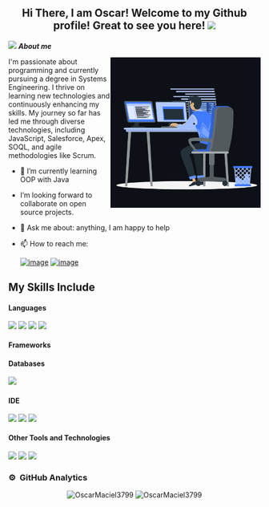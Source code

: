 <h2 align="center"> Hi There, I am Oscar! Welcome to my Github profile! Great to see you here! <img src="https://github.com/abdoachhoubi/abdoachhoubi/blob/main/gifs/Hi.gif" width="30"/></h2>

<img src="https://github.com/7oSkaaa/7oSkaaa/blob/main/Images/about_me.gif?raw=true" width="50px">&nbsp;***About me***  


<img align="right" width=300px src="https://raw.githubusercontent.com/SubhadeepZilong/SubhadeepZilong/main/icons/animation_500_kxa883sd.gif" alt="SubhadeepZilong" />
I'm passionate about programming and currently pursuing a degree in Systems Engineering. I thrive on learning new technologies and continuously enhancing my skills.
My journey so far has led me through diverse technologies, including JavaScript, Salesforce, Apex, SOQL, and agile methodologies like Scrum. 

- 🌱 I’m currently learning OOP with Java
- I’m looking forward to collaborate on open source projects.
- 💬 Ask me about: anything, I am happy to help
- 📫 How to reach me:

  [![image](https://img.shields.io/badge/LinkedIn-0077B5?style=for-the-badge&logo=linkedin&logoColor=white)](https://www.linkedin.com/in/oscarmaciel96/)
  [![image](https://img.shields.io/badge/Gmail-D14836?style=for-the-badge&logo=gmail&logoColor=white)](mailto:oscarfranciscomaciel@gmail.com)


## My Skills Include

<h4> Languages </h4>
<span> 
  <img src="https://img.shields.io/badge/HTML5-E34F26?style=for-the-badge&logo=html5&logoColor=white">
  <img src="https://img.shields.io/badge/CSS3-1572B6?style=for-the-badge&logo=css3&logoColor=white">
  <img src="https://img.shields.io/badge/JavaScript-F7DF1E?style=for-the-badge&logo=javascript&logoColor=black">
  <img src="https://img.shields.io/badge/Java-ED8B00?style=for-the-badge&logo=java&logoColor=white">
</span>

<h4> Frameworks </h4>
<span>
</span>

<h4> Databases </h4>
<span>
  <img src="https://img.shields.io/badge/MySQL-00000F?style=for-the-badge&logo=mysql&logoColor=white">
</span>

<h4> IDE </h4>
<span>
  <img src="https://img.shields.io/badge/Visual_Studio_Code-0078D4?style=for-the-badge&logo=visual%20studio%20code&logoColor=white">
  <img src="https://img.shields.io/badge/IntelliJIDEA-000000.svg?style=for-the-badge&logo=intellij-idea&logoColor=white">
  <img src="https://img.shields.io/badge/NetBeansIDE-1B6AC6.svg?style=for-the-badge&logo=apache-netbeans-ide&logoColor=white">
</span>


<h4> Other Tools and Technologies </h4>
<span>
  <img src="https://img.shields.io/badge/Git-F05032?style=for-the-badge&logo=git&logoColor=white">
  <img src="https://img.shields.io/badge/jira-%230A0FFF.svg?style=for-the-badge&logo=jira&logoColor=white">
  <img src="https://img.shields.io/badge/Trello-%23026AA7.svg?style=for-the-badge&logo=Trello&logoColor=white">
</span>

### ⚙️ &nbsp;GitHub Analytics

<div align="center">
  <img height= "150em" src="https://github-readme-stats.vercel.app/api?username=OscarMaciel3799&theme=algolia&show_icons=true&include_all_commits=true&line_height=20&hide_border=true" alt="OscarMaciel3799"/>
  <img height="150em" src="https://github-readme-stats.vercel.app/api/top-langs?username=OscarMaciel3799&show_icons=true&theme=algolia&layout=compact&hide_border=true" alt="OscarMaciel3799" />
  
</div>

